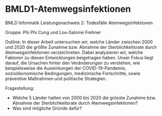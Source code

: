 # BMLD1-Atemwegsinfektionen
BMLD Informatik Leistungsnachweis 2: Todesfälle Atemwegsinfektionen 

Gruppe:
Phi Phi Cung und Lou-Salomé Frehner

Outline:
In dieser Arbeit untersuchen wir, welche Länder zwischen 2000 und 2020 die größte Zunahme bzw. Abnahme der Sterblichkeitsrate durch Atemwegsinfektionen verzeichneten. Dabei analysieren wir, welche Faktoren zu diesen Entwicklungen beigetragen haben. Unser Fokus liegt darauf, die Ursachen hinter den Veränderungen zu verstehen, wie beispielsweise die Auswirkungen der COVID-19-Pandemie, sozioökonomische Bedingungen, medizinische Fortschritte, sowie präventive Maßnahmen und politische Strategien.

Fragestellung:
- Welche 5 Länder hatten von 2000 bis 2020 die grösste Zunahme bzw. Abnahme der Sterblichkeitsrate durch Atemwegsinfektionen?
- Was sind mögliche Gründe dafür?


